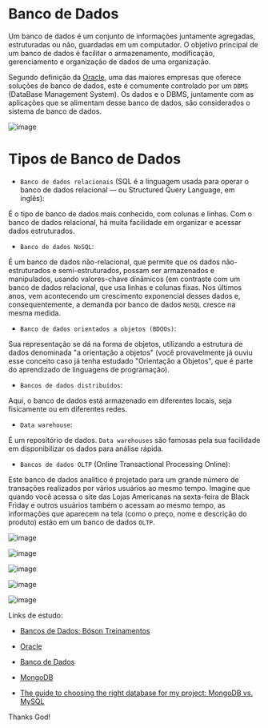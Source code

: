 # Banco de Dados

Um banco de dados é um conjunto de informações juntamente agregadas, estruturadas ou não, guardadas em um computador. O objetivo principal de um banco de dados é facilitar o armazenamento, modificação, gerenciamento e organização de dados de uma organização.

Segundo definição da [Oracle](https://www.oracle.com/database/what-is-database/), uma das maiores empresas que oferece soluções de banco de dados, este é comumente controlado por um `DBMS` (DataBase Management System). Os dados e o DBMS, juntamente com as aplicações que se alimentam desse banco de dados, são considerados o sistema de banco de dados.

![image](https://user-images.githubusercontent.com/69597971/192925632-0477f368-7b35-4d97-b0a0-1d0a375a4976.png)


# Tipos de Banco de Dados

* `Banco de dados relacionais` (SQL é a linguagem usada para operar o banco de dados relacional — ou Structured Query Language, em inglês): 

É o tipo de banco de dados mais conhecido, com colunas e linhas. Com o banco de dados relacional, há muita facilidade em organizar e acessar dados estruturados.


* `Banco de dados NoSQL`: 

É um banco de dados não-relacional, que permite que os dados não-estruturados e semi-estruturados, possam ser armazenados e manipulados, usando valores-chave dinâmicos (em contraste com um banco de dados relacional, que usa linhas e colunas fixas. Nos últimos anos, vem acontecendo um crescimento exponencial desses dados e, consequentemente, a demanda por banco de dados `NoSQL` cresce na mesma medida.


* `Banco de dados orientados a objetos (BDOOs)`: 

Sua representação se dá na forma de objetos, utilizando a estrutura de dados denominada "a orientação a objetos" (você provavelmente já ouviu esse conceito caso já tenha estudado "Orientação a Objetos", que é parte do aprendizado de linguagens de programação).


* `Bancos de dados distribuídos`: 

Aqui, o banco de dados está armazenado em diferentes locais, seja fisicamente ou em diferentes redes.


* `Data warehouse`: 

É um repositório de dados. `Data warehouses` são famosas pela sua facilidade em disponibilizar os dados para análise rápida.

* `Bancos de dados OLTP` (Online Transactional Processing Online): 

Este banco de dados analítico é projetado para um grande número de transações realizados por vários usuários ao mesmo tempo. Imagine que quando você acessa o site das Lojas Americanas na sexta-feira de Black Friday e outros usuários também o acessam ao mesmo tempo, as informações que aparecem na tela (como o preço, nome e descrição do produto) estão em um banco de dados `OLTP`.


![image](https://user-images.githubusercontent.com/69597971/192929199-03ac1f6d-03c3-42c2-8642-2f400b63c5e0.png)



![image](https://user-images.githubusercontent.com/69597971/192928500-c80db86e-b98f-41d5-9284-86f36746573b.png)



![image](https://user-images.githubusercontent.com/69597971/192928805-5a607650-90d0-4920-bd42-ab0b3d6ebd8e.png)



![image](https://user-images.githubusercontent.com/69597971/192928970-37230047-5e31-4dcd-8397-90c46cf1b6c3.png)



![image](https://user-images.githubusercontent.com/69597971/192929129-0a0d7315-c4f5-4cfc-920f-0a4104e59f54.png)



Links de estudo:

* [Bancos de Dados: Bóson Treinamentos](https://www.youtube.com/watch?v=0TVV_jO5OUs)

* [Oracle](https://www.oracle.com/database/what-is-database/)

* [Banco de Dados](https://medium.com/sysadminas/banco-de-dados-af36571670ee#:~:text=Um%20banco%20de%20dados%20%C3%A9%20um%20conjunto%20de%20informa%C3%A7%C3%B5es%20juntamente,de%20dados%20de%20uma%20organiza%C3%A7%C3%A3o.)

* [MongoDB](https://www.mongodb.com/)

* [The guide to choosing the right database for my project: MongoDB vs. MySQL](https://towardsdatascience.com/the-guide-to-choosing-the-right-database-for-my-project-mongodb-vs-mysql-256e270d29b8)





Thanks God!
